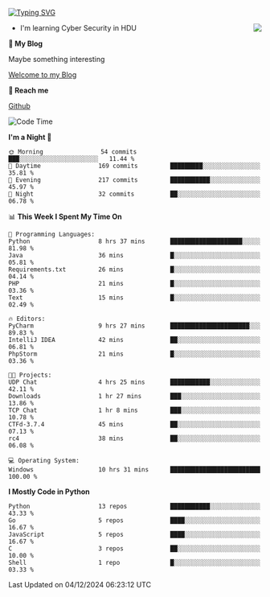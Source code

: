 [![Typing SVG](https://readme-typing-svg.herokuapp.com?font=Fira+Code&pause=1000&random=false&width=450&height=60&lines=Hello+%F0%9F%91%8B%F0%9F%8F%BB;I'm+JBNRZ)](https://git.io/typing-svg)

<a href="#">
  <img align="right" src="https://github-readme-stats.vercel.app/api?username=JBNRZ&show_icons=true&bg_color=15,f2f7fd,E0EAFC" />
</a>

- I'm learning Cyber Security in HDU

 **🌱 My Blog**

Maybe something interesting

[Welcome to my Blog](https://jbnrz.com.cn/)

 **💬 Reach me** 

[Github](https://github.com/JBNRZ)


<!--START_SECTION:waka-->
![Code Time](http://img.shields.io/badge/Code%20Time-769%20hrs%2028%20mins-blue)

**I'm a Night 🦉** 

```text
🌞 Morning                54 commits          ███░░░░░░░░░░░░░░░░░░░░░░   11.44 % 
🌆 Daytime                169 commits         █████████░░░░░░░░░░░░░░░░   35.81 % 
🌃 Evening                217 commits         ███████████░░░░░░░░░░░░░░   45.97 % 
🌙 Night                  32 commits          ██░░░░░░░░░░░░░░░░░░░░░░░   06.78 % 
```


📊 **This Week I Spent My Time On** 

```text
💬 Programming Languages: 
Python                   8 hrs 37 mins       ████████████████████░░░░░   81.98 % 
Java                     36 mins             █░░░░░░░░░░░░░░░░░░░░░░░░   05.81 % 
Requirements.txt         26 mins             █░░░░░░░░░░░░░░░░░░░░░░░░   04.14 % 
PHP                      21 mins             █░░░░░░░░░░░░░░░░░░░░░░░░   03.36 % 
Text                     15 mins             █░░░░░░░░░░░░░░░░░░░░░░░░   02.49 % 

🔥 Editors: 
PyCharm                  9 hrs 27 mins       ██████████████████████░░░   89.83 % 
IntelliJ IDEA            42 mins             ██░░░░░░░░░░░░░░░░░░░░░░░   06.81 % 
PhpStorm                 21 mins             █░░░░░░░░░░░░░░░░░░░░░░░░   03.36 % 

🐱‍💻 Projects: 
UDP Chat                 4 hrs 25 mins       ███████████░░░░░░░░░░░░░░   42.11 % 
Downloads                1 hr 27 mins        ███░░░░░░░░░░░░░░░░░░░░░░   13.86 % 
TCP Chat                 1 hr 8 mins         ███░░░░░░░░░░░░░░░░░░░░░░   10.78 % 
CTFd-3.7.4               45 mins             ██░░░░░░░░░░░░░░░░░░░░░░░   07.13 % 
rc4                      38 mins             ██░░░░░░░░░░░░░░░░░░░░░░░   06.08 % 

💻 Operating System: 
Windows                  10 hrs 31 mins      █████████████████████████   100.00 % 
```

**I Mostly Code in Python** 

```text
Python                   13 repos            ███████████░░░░░░░░░░░░░░   43.33 % 
Go                       5 repos             ████░░░░░░░░░░░░░░░░░░░░░   16.67 % 
JavaScript               5 repos             ████░░░░░░░░░░░░░░░░░░░░░   16.67 % 
C                        3 repos             ██░░░░░░░░░░░░░░░░░░░░░░░   10.00 % 
Shell                    1 repo              █░░░░░░░░░░░░░░░░░░░░░░░░   03.33 % 
```




 Last Updated on 04/12/2024 06:23:12 UTC
<!--END_SECTION:waka-->
